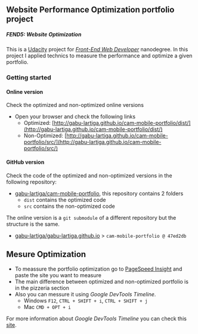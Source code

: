 ## Website Performance Optimization portfolio project
##### FEND5: Website Optimization

This is a [Udacity](http://www.udacity.com) project for _[Front-End Web Developer](https://www.udacity.com/course/front-end-web-developer-nanodegree--nd001)_ nanodegree.
In this project I applied technics to measure the performance and optimize a given portfolio.

### Getting started

#### Online version
Check the optimized and non-optimized online versions
- Open your browser and check the following links
    - Optimized: [http://gabu-lartiga.github.io/cam-mobile-portfolio/dist/](http://gabu-lartiga.github.io/cam-mobile-portfolio/dist/)
    - Non-Optimized: [http://gabu-lartiga.github.io/cam-mobile-portfolio/src/](http://gabu-lartiga.github.io/cam-mobile-portfolio/src/)

#### GitHub version
Check the code of the optimized and non-optimized versions in the following repository:
- [gabu-lartiga/cam-mobile-portfolio](https://github.com/gabu-lartiga/cam-mobile-portfolio), this repository contains 2 folders
    - `dist` contains the optimized code
    - `src` contains the non-optimized code

The online version is a `git submodule` of a different repository but the structure is the same.

- [gabu-lartiga/gabu-lartiga.github.io](https://github.com/gabu-lartiga/gabu-lartiga.github.io) > `cam-mobile-portfolio @ 47ed2db`

## Mesure Optimization

- To meassure the portfolio optimization go to [PageSpeed Insight](https://developers.google.com/speed/pagespeed/insights/) and paste the site you want to measure
- The main difference between optimized and non-optimized portfolio is in the pizzeria section
- Also you can messure it using *Google DevTools Timeline*.
	- Windows `F12`, `CTRL + SHIFT + i`, `CTRL + SHIFT + j`
	- Mac `CMD + OPT + i`

For more information about *Google DevTools Timeline* you can check this [site](https://developers.google.com/web/tools/chrome-devtools/).

